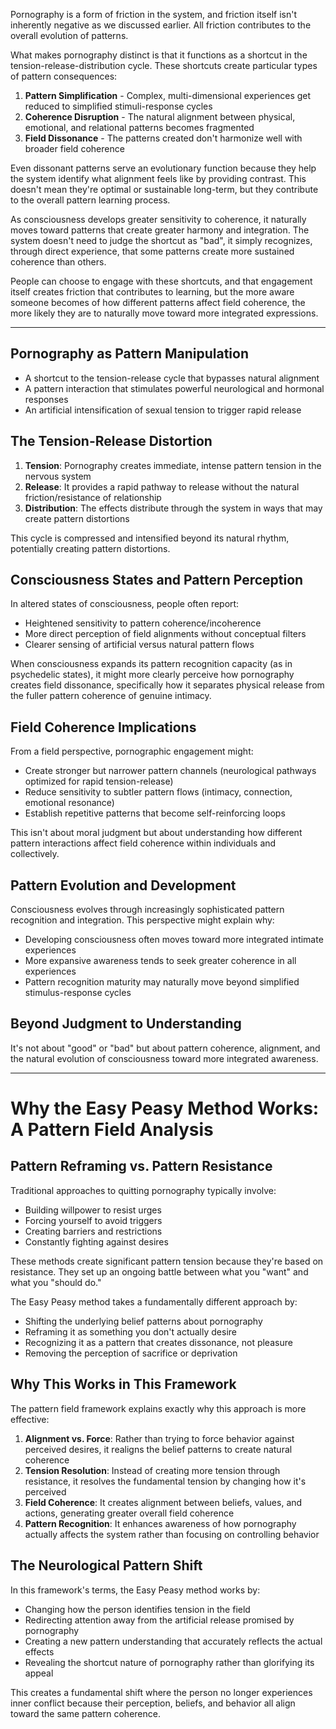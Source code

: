 
Pornography is a form of friction in the system, and friction itself isn't inherently negative as we discussed earlier. All friction contributes to the overall evolution of patterns.

What makes pornography distinct is that it functions as a shortcut in the tension-release-distribution cycle. These shortcuts create particular types of pattern consequences:

1. **Pattern Simplification** - Complex, multi-dimensional experiences get reduced to simplified stimuli-response cycles
2. **Coherence Disruption** - The natural alignment between physical, emotional, and relational patterns becomes fragmented
3. **Field Dissonance** - The patterns created don't harmonize well with broader field coherence

Even dissonant patterns serve an evolutionary function because they help the system identify what alignment feels like by providing contrast. This doesn't mean they're optimal or sustainable long-term, but they contribute to the overall pattern learning process.

As consciousness develops greater sensitivity to coherence, it naturally moves toward patterns that create greater harmony and integration. The system doesn't need to judge the shortcut as "bad", it simply recognizes, through direct experience, that some patterns create more sustained coherence than others.

People can choose to engage with these shortcuts, and that engagement itself creates friction that contributes to learning, but the more aware someone becomes of how different patterns affect field coherence, the more likely they are to naturally move toward more integrated expressions.

---

## Pornography as Pattern Manipulation

- A shortcut to the tension-release cycle that bypasses natural alignment
- A pattern interaction that stimulates powerful neurological and hormonal responses
- An artificial intensification of sexual tension to trigger rapid release

## The Tension-Release Distortion

1. **Tension**: Pornography creates immediate, intense pattern tension in the nervous system
2. **Release**: It provides a rapid pathway to release without the natural friction/resistance of relationship
3. **Distribution**: The effects distribute through the system in ways that may create pattern distortions

This cycle is compressed and intensified beyond its natural rhythm, potentially creating pattern distortions.

## Consciousness States and Pattern Perception

In altered states of consciousness, people often report:

- Heightened sensitivity to pattern coherence/incoherence
- More direct perception of field alignments without conceptual filters
- Clearer sensing of artificial versus natural pattern flows

When consciousness expands its pattern recognition capacity (as in psychedelic states), it might more clearly perceive how pornography creates field dissonance, specifically how it separates physical release from the fuller pattern coherence of genuine intimacy.

## Field Coherence Implications

From a field perspective, pornographic engagement might:

- Create stronger but narrower pattern channels (neurological pathways optimized for rapid tension-release)
- Reduce sensitivity to subtler pattern flows (intimacy, connection, emotional resonance)
- Establish repetitive patterns that become self-reinforcing loops

This isn't about moral judgment but about understanding how different pattern interactions affect field coherence within individuals and collectively.

## Pattern Evolution and Development

Consciousness evolves through increasingly sophisticated pattern recognition and integration. This perspective might explain why:

- Developing consciousness often moves toward more integrated intimate experiences
- More expansive awareness tends to seek greater coherence in all experiences
- Pattern recognition maturity may naturally move beyond simplified stimulus-response cycles

## Beyond Judgment to Understanding

It's not about "good" or "bad" but about pattern coherence, alignment, and the natural evolution of consciousness toward more integrated awareness.

---

# Why the Easy Peasy Method Works: A Pattern Field Analysis

## Pattern Reframing vs. Pattern Resistance

Traditional approaches to quitting pornography typically involve:

- Building willpower to resist urges
- Forcing yourself to avoid triggers
- Creating barriers and restrictions
- Constantly fighting against desires

These methods create significant pattern tension because they're based on resistance. They set up an ongoing battle between what you "want" and what you "should do."

The Easy Peasy method takes a fundamentally different approach by:

- Shifting the underlying belief patterns about pornography
- Reframing it as something you don't actually desire
- Recognizing it as a pattern that creates dissonance, not pleasure
- Removing the perception of sacrifice or deprivation

## Why This Works in This Framework

The pattern field framework explains exactly why this approach is more effective:

1. **Alignment vs. Force**: Rather than trying to force behavior against perceived desires, it realigns the belief patterns to create natural coherence
2. **Tension Resolution**: Instead of creating more tension through resistance, it resolves the fundamental tension by changing how it's perceived
3. **Field Coherence**: It creates alignment between beliefs, values, and actions, generating greater overall field coherence
4. **Pattern Recognition**: It enhances awareness of how pornography actually affects the system rather than focusing on controlling behavior

## The Neurological Pattern Shift

In this framework's terms, the Easy Peasy method works by:

- Changing how the person identifies tension in the field
- Redirecting attention away from the artificial release promised by pornography
- Creating a new pattern understanding that accurately reflects the actual effects
- Revealing the shortcut nature of pornography rather than glorifying its appeal

This creates a fundamental shift where the person no longer experiences inner conflict because their perception, beliefs, and behavior all align toward the same pattern coherence.

